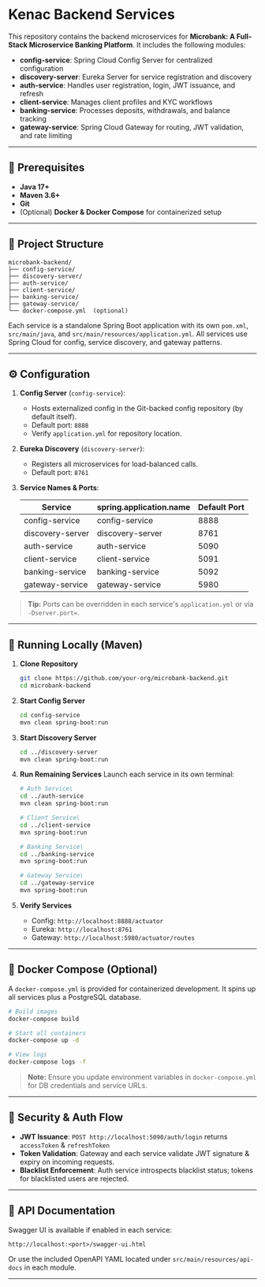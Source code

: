 # Kenac Backend Services

This repository contains the backend microservices for **Microbank: A Full-Stack Microservice Banking Platform**. It includes the following modules:

* **config-service**: Spring Cloud Config Server for centralized configuration
* **discovery-server**: Eureka Server for service registration and discovery
* **auth-service**: Handles user registration, login, JWT issuance, and refresh
* **client-service**: Manages client profiles and KYC workflows
* **banking-service**: Processes deposits, withdrawals, and balance tracking
* **gateway-service**: Spring Cloud Gateway for routing, JWT validation, and rate limiting

---

## 🚀 Prerequisites

* **Java 17+**
* **Maven 3.6+**
* **Git**
* (Optional) **Docker & Docker Compose** for containerized setup

---

## 🔧 Project Structure

```
microbank-backend/
├── config-service/
├── discovery-server/
├── auth-service/
├── client-service/
├── banking-service/
├── gateway-service/
└── docker-compose.yml  (optional)
```

Each service is a standalone Spring Boot application with its own `pom.xml`, `src/main/java`, and `src/main/resources/application.yml`. All services use Spring Cloud for config, service discovery, and gateway patterns.

---

## ⚙️ Configuration

1. **Config Server** (`config-service`):

    * Hosts externalized config in the Git-backed config repository (by default itself).
    * Default port: `8888`
    * Verify `application.yml` for repository location.

2. **Eureka Discovery** (`discovery-server`):

    * Registers all microservices for load-balanced calls.
    * Default port: `8761`

3. **Service Names & Ports**:

   | Service          | spring.application.name | Default Port |
      | ---------------- | ----------------------- | ------------ |
   | config-service   | config-service          | 8888         |
   | discovery-server | discovery-server        | 8761         |
   | auth-service     | auth-service            | 5090         |
   | client-service   | client-service          | 5091         |
   | banking-service  | banking-service         | 5092         |
   | gateway-service  | gateway-service         | 5980         |

> **Tip:** Ports can be overridden in each service's `application.yml` or via `-Dserver.port=`.

---

## 🏃 Running Locally (Maven)

1. **Clone Repository**

   ```bash
   git clone https://github.com/your-org/microbank-backend.git
   cd microbank-backend
   ```

2. **Start Config Server**

   ```bash
   cd config-service
   mvn clean spring-boot:run
   ```

3. **Start Discovery Server**

   ```bash
   cd ../discovery-server
   mvn clean spring-boot:run
   ```

4. **Run Remaining Services**
   Launch each service in its own terminal:

   ```bash
   # Auth Service\   
   cd ../auth-service
   mvn clean spring-boot:run

   # Client Service\   
   cd ../client-service
   mvn spring-boot:run

   # Banking Service\   
   cd ../banking-service
   mvn spring-boot:run

   # Gateway Service\   
   cd ../gateway-service
   mvn spring-boot:run
   ```

5. **Verify Services**

    * Config:  `http://localhost:8888/actuator`
    * Eureka:  `http://localhost:8761`
    * Gateway: `http://localhost:5980/actuator/routes`

---

## 🐳 Docker Compose (Optional)

A `docker-compose.yml` is provided for containerized development. It spins up all services plus a PostgreSQL database.

```bash
# Build images
docker-compose build

# Start all containers
docker-compose up -d

# View logs
docker-compose logs -f
```

> **Note:** Ensure you update environment variables in `docker-compose.yml` for DB credentials and service URLs.

---

## 🔐 Security & Auth Flow

* **JWT Issuance**: `POST http://localhost:5090/auth/login` returns `accessToken` & `refreshToken`
* **Token Validation**: Gateway and each service validate JWT signature & expiry on incoming requests.
* **Blacklist Enforcement**: Auth service introspects blacklist status; tokens for blacklisted users are rejected.

---

## 📄 API Documentation

Swagger UI is available if enabled in each service:

```
http://localhost:<port>/swagger-ui.html
```

Or use the included OpenAPI YAML located under `src/main/resources/api-docs` in each module.

---

